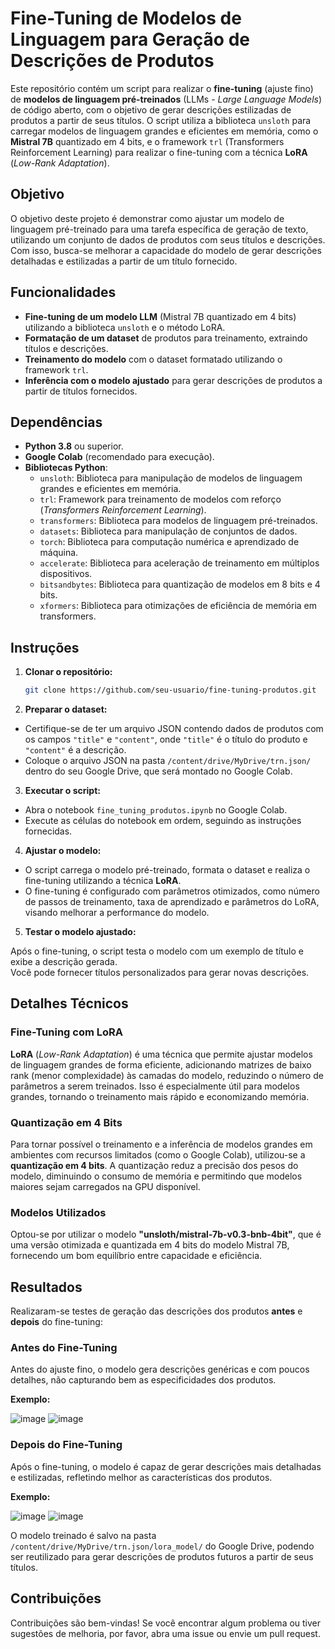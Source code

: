 # Fine-Tuning de Modelos de Linguagem para Geração de Descrições de Produtos

Este repositório contém um script para realizar o **fine-tuning** (ajuste fino) de **modelos de linguagem pré-treinados** (LLMs - *Large Language Models*) de código aberto, com o objetivo de gerar descrições estilizadas de produtos a partir de seus títulos. O script utiliza a biblioteca `unsloth` para carregar modelos de linguagem grandes e eficientes em memória, como o **Mistral 7B** quantizado em 4 bits, e o framework `trl` (Transformers Reinforcement Learning) para realizar o fine-tuning com a técnica **LoRA** (*Low-Rank Adaptation*).

## Objetivo

O objetivo deste projeto é demonstrar como ajustar um modelo de linguagem pré-treinado para uma tarefa específica de geração de texto, utilizando um conjunto de dados de produtos com seus títulos e descrições. Com isso, busca-se melhorar a capacidade do modelo de gerar descrições detalhadas e estilizadas a partir de um título fornecido.

## Funcionalidades

* **Fine-tuning de um modelo LLM** (Mistral 7B quantizado em 4 bits) utilizando a biblioteca `unsloth` e o método LoRA.
* **Formatação de um dataset** de produtos para treinamento, extraindo títulos e descrições.
* **Treinamento do modelo** com o dataset formatado utilizando o framework `trl`.
* **Inferência com o modelo ajustado** para gerar descrições de produtos a partir de títulos fornecidos.

## Dependências

* **Python 3.8** ou superior.
* **Google Colab** (recomendado para execução).
* **Bibliotecas Python**:
    * `unsloth`: Biblioteca para manipulação de modelos de linguagem grandes e eficientes em memória.
    * `trl`: Framework para treinamento de modelos com reforço (*Transformers Reinforcement Learning*).
    * `transformers`: Biblioteca para modelos de linguagem pré-treinados.
    * `datasets`: Biblioteca para manipulação de conjuntos de dados.
    * `torch`: Biblioteca para computação numérica e aprendizado de máquina.
    * `accelerate`: Biblioteca para aceleração de treinamento em múltiplos dispositivos.
    * `bitsandbytes`: Biblioteca para quantização de modelos em 8 bits e 4 bits.
    * `xformers`: Biblioteca para otimizações de eficiência de memória em transformers.

## Instruções

1. **Clonar o repositório:**

   ```bash
   git clone https://github.com/seu-usuario/fine-tuning-produtos.git
2. **Preparar o dataset:**

* Certifique-se de ter um arquivo JSON contendo dados de produtos com os campos `"title"` e `"content"`, onde `"title"` é o título do produto e `"content"` é a descrição.  
* Coloque o arquivo JSON na pasta `/content/drive/MyDrive/trn.json/` dentro do seu Google Drive, que será montado no Google Colab.

3. **Executar o script:**

* Abra o notebook `fine_tuning_produtos.ipynb` no Google Colab.
* Execute as células do notebook em ordem, seguindo as instruções fornecidas.

4. **Ajustar o modelo:**

* O script carrega o modelo pré-treinado, formata o dataset e realiza o fine-tuning utilizando a técnica **LoRA**.  
* O fine-tuning é configurado com parâmetros otimizados, como número de passos de treinamento, taxa de aprendizado e parâmetros do LoRA, visando melhorar a performance do modelo.

5. **Testar o modelo ajustado:**

Após o fine-tuning, o script testa o modelo com um exemplo de título e exibe a descrição gerada.  
Você pode fornecer títulos personalizados para gerar novas descrições.

## Detalhes Técnicos

### Fine-Tuning com LoRA
**LoRA** (*Low-Rank Adaptation*) é uma técnica que permite ajustar modelos de linguagem grandes de forma eficiente, adicionando matrizes de baixo rank (menor complexidade) às camadas do modelo, reduzindo o número de parâmetros a serem treinados. Isso é especialmente útil para modelos grandes, tornando o treinamento mais rápido e economizando memória.

### Quantização em 4 Bits
Para tornar possível o treinamento e a inferência de modelos grandes em ambientes com recursos limitados (como o Google Colab), utilizou-se a **quantização em 4 bits**. A quantização reduz a precisão dos pesos do modelo, diminuindo o consumo de memória e permitindo que modelos maiores sejam carregados na GPU disponível.

### Modelos Utilizados
Optou-se por utilizar o modelo **"unsloth/mistral-7b-v0.3-bnb-4bit"**, que é uma versão otimizada e quantizada em 4 bits do modelo Mistral 7B, fornecendo um bom equilíbrio entre capacidade e eficiência.

## Resultados

Realizaram-se testes de geração das descrições dos produtos **antes** e **depois** do fine-tuning:

### Antes do Fine-Tuning
Antes do ajuste fino, o modelo gera descrições genéricas e com poucos detalhes, não capturando bem as especificidades dos produtos.

**Exemplo:**

![image](https://github.com/user-attachments/assets/de98cd3a-c1ac-4cca-b689-3118424386c3)
![image](https://github.com/user-attachments/assets/794dba0c-b88e-4379-a1d7-625e9b58f65e)


### Depois do Fine-Tuning
Após o fine-tuning, o modelo é capaz de gerar descrições mais detalhadas e estilizadas, refletindo melhor as características dos produtos.

**Exemplo:**

![image](https://github.com/user-attachments/assets/d085c2e7-728c-4c92-a721-f82f82f0cc01)
![image](https://github.com/user-attachments/assets/590e6507-f6ab-4aa2-9933-0cf342b756bd)


O modelo treinado é salvo na pasta `/content/drive/MyDrive/trn.json/lora_model/` do Google Drive, podendo ser reutilizado para gerar descrições de produtos futuros a partir de seus títulos.

## Contribuições
Contribuições são bem-vindas! Se você encontrar algum problema ou tiver sugestões de melhoria, por favor, abra uma issue ou envie um pull request.
